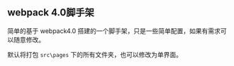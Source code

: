 ## webpack 4.0脚手架
简单的基于 webpack4.0 搭建的一个脚手架，只是一些简单配置，如果有需求可以随意修改。

默认将打包 `src\pages` 下的所有文件夹，也可以修改为单界面。